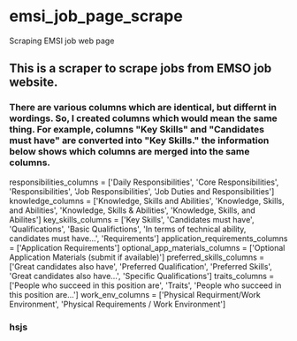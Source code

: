 # emsi_job_page_scrape
Scraping EMSI job web page

## This is a scraper to scrape jobs from EMSO job website.

### There are various columns which are identical, but differnt in wordings. So, I created columns which would mean the same thing. For example, columns "Key Skills" and "Candidates must have" are converted into "Key Skills." the information below shows which columns are merged into the same columns.
  responsibilities_columns = ['Daily Responsibilities', 'Core Responsibilities', 'Responsibilities', 'Job Responsibilities',
                           'Job Duties and Responsibilities']
  knowledge_columns = ['Knowledge, Skills and Abilities', 'Knowledge, Skills, and Abilities',
                      'Knowledge, Skills & Abilities', 'Knowledge, Skills, and Abilites']
  key_skills_columns = ['Key Skills', 'Candidates must have', 'Qualifications', 'Basic Qualifictions',
                        'In terms of technical ability, candidates must have…', 'Requirements']
  application_requirements_columns = ['Application Requirements']
  optional_app_materials_columns = ['Optional Application Materials (submit if available)']
  preferred_skills_columns = ['Great candidates also have', 'Preferred Qualification', 'Preferred Skills',
                              'Great candidates also have…', 'Specific Qualifications']
  traits_columns = ['People who succeed in this position are', 'Traits', 'People who succeed in this position are...']
  work_env_columns = ['Physical Requirment/Work Environment', 'Physical Requirements / Work Environment']

### hsjs
